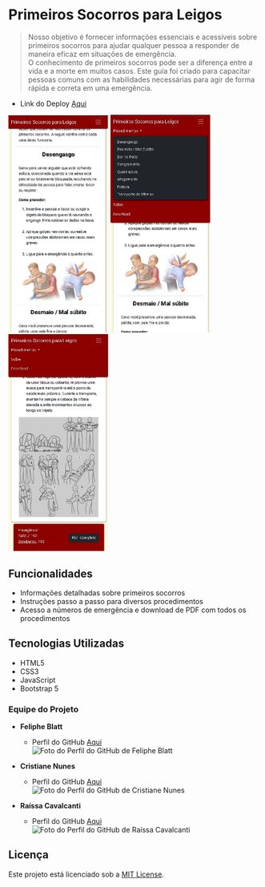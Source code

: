 # Primeiros Socorros para Leigos

  > Nosso objetivo é fornecer informações essenciais e acessíveis sobre primeiros socorros para ajudar qualquer pessoa a responder de maneira eficaz em situações de emergência.<br>
  > O conhecimento de primeiros socorros pode ser a diferença entre a vida e a morte em muitos casos. Este guia foi criado para capacitar pessoas comuns com as habilidades necessárias para agir de forma rápida e correta em uma emergência.

- Link do Deploy [Aqui](https://feliphe-blatt.github.io/primeiros-socorros/)

<img src="assets/img/Preview-home.png" title="Preview página inicial" alt="Preview página inicial" width="200px"> <img src="assets/img/Preview-menu.png" title="Preview menu" alt="Preview menu" width="200px"> <img src="assets/img/Preview-rodape.png" title="Preview rodapé" alt="Preview rodapé" width="200px">

## Funcionalidades

- Informações detalhadas sobre primeiros socorros
- Instruções passo a passo para diversos procedimentos
- Acesso a números de emergência e download de PDF com todos os procedimentos

## Tecnologias Utilizadas

- HTML5
- CSS3
- JavaScript
- Bootstrap 5

### Equipe do Projeto

- **Feliphe Blatt**
    - Perfil do GitHub [Aqui](https://github.com/feliphe-blatt)
      <br>
      <img src="https://github.com/Feliphe-Blatt.png" class="card-img-top" alt="Foto do Perfil do GitHub de Feliphe Blatt" style="width: 16%;">
      
- **Cristiane Nunes**
    - Perfil do GitHub [Aqui](https://github.com/cristiane-nunes-git)
      <br>
      <img src="https://github.com/cristiane-nunes-git.png" class="card-img-top" alt="Foto do Perfil do GitHub de Cristiane Nunes" style="width: 16%;">
      
- **Raíssa Cavalcanti**
    - Perfil do GitHub [Aqui](https://github.com/Raissa2308)
      <br>
      <img src="https://github.com/Raissa2308.png" class="card-img-top" alt="Foto do Perfil do GitHub de Raíssa Cavalcanti" style="width: 16%;">

## Licença

Este projeto está licenciado sob a [MIT License](LICENSE).
